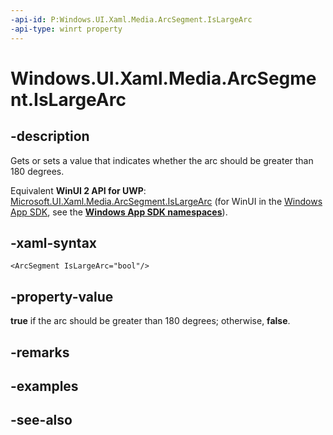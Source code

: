 ```yaml
---
-api-id: P:Windows.UI.Xaml.Media.ArcSegment.IsLargeArc
-api-type: winrt property
---
```


<!-- Property syntax
public bool IsLargeArc { get;  set; }
-->

# Windows.UI.Xaml.Media.ArcSegment.IsLargeArc

## -description
Gets or sets a value that indicates whether the arc should be greater than 180 degrees.

Equivalent **WinUI 2 API for UWP**: [Microsoft.UI.Xaml.Media.ArcSegment.IsLargeArc](/windows/winui/api/microsoft.ui.xaml.media.arcsegment.islargearc) (for WinUI in the [Windows App SDK](/windows/apps/windows-app-sdk/), see the **[Windows App SDK namespaces](/windows/windows-app-sdk/api/winrt/)**).

## -xaml-syntax
```xaml
<ArcSegment IsLargeArc="bool"/>
```


## -property-value
**true** if the arc should be greater than 180 degrees; otherwise, **false**.

## -remarks

## -examples

## -see-also
